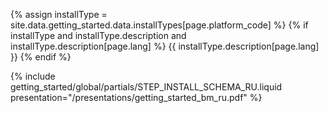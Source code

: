 {% assign installType = site.data.getting_started.data.installTypes[page.platform_code] %}
{% if installType and installType.description and installType.description[page.lang] %}
  {{ installType.description[page.lang] }}
{% endif %}

{% include getting_started/global/partials/STEP_INSTALL_SCHEMA_RU.liquid presentation="/presentations/getting_started_bm_ru.pdf" %}

<!-- Source: https://docs.google.com/presentation/d/12Ep9k0jb1niU1NSviYRYm2-UUZFLtLBPjf-HO0NIn_k/ -->

